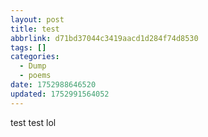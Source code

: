 ```yaml
---
layout: post
title: test
abbrlink: d71bd37044c3419aacd1d284f74d8530
tags: []
categories:
  - Dump
  - poems
date: 1752988646520
updated: 1752991564052
---
```


test
test lol

